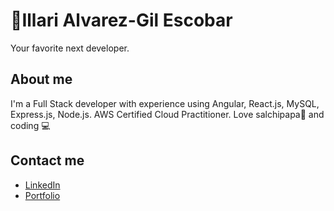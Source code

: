 # 💫Illari Alvarez-Gil Escobar

Your favorite next developer.

## About me

I'm a Full Stack developer with experience using Angular, React.js, MySQL, Express.js, Node.js. AWS Certified Cloud Practitioner. Love salchipapa🍟 and coding 💻

## Contact me

* [LinkedIn](https://www.linkedin.com/in/illari-alvarez-gil-escobar/)
* [Portfolio](https://illarilaksmi.github.io/data-science-portfolio/)

